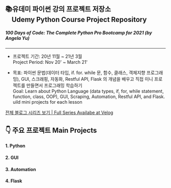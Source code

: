 ## 📚유데미 파이썬 강의 프로젝트 저장소<br> &nbsp; &nbsp; Udemy Python Course Project Repository 
##### 100 Days of Code: The Complete Python Pro Bootcamp for 2021 (by Angela Yu)

------

- 프로젝트 기간: 20년 11월 ~ 21년 3월
<br>Project Period: Nov 20' ~ March 21'

- 목표: 파이썬 문법(데이터 타입, if. for. while 문, 함수, 클래스, 객체지향 프로그래밍), GUI, 스크래핑, 자동화, Restful API, Flask 의 개념을 배우고 직접 미니 프로젝트를 만들면서 프로그래밍 학습하기
<br> Goal: Learn about Python Language (data types, if, for, while statement, function, class, OOP), GUI, Scraping, Automation, Restful API, and Flask. uild mini projects for each lesson 

[전체 블로그 시리즈 보기 | Full Series Availabe at Velog](https://velog.io/@daylee/series/Udemy-Python-Course)

## &#128071; 주요 프로젝트 Main Projects
#### 1. Python
#### 2. GUI
#### 3. Automation
#### 4. Flask


